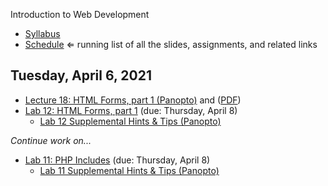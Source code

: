 Introduction to Web Development

- [Syllabus](syllabus.md)
- [Schedule](schedule.md)   &lArr; running list of all the slides, assignments, and related links

## Tuesday, April 6, 2021

- [Lecture 18: HTML Forms, part 1 (Panopto)](https://rochester.hosted.panopto.com/Panopto/Pages/Viewer.aspx?id=814bc1c0-8eae-4d35-9954-ad010126fe9e) and ([PDF](18-html-forms1/html-forms1.pdf))
- [Lab 12: HTML Forms, part 1](lab12-html-forms1/instructions.md) (due: Thursday, April 8)
  - [Lab 12 Supplemental Hints & Tips (Panopto)](https://rochester.hosted.panopto.com/Panopto/Pages/Viewer.aspx?id=9cf27b0b-3f5f-4c9b-902c-ad010134f7ca)

*Continue work on...*

- [Lab 11: PHP Includes](lab11-php-includes/instructions.md) (due: Thursday, April 8)
  - [Lab 11 Supplemental Hints & Tips (Panopto)](https://rochester.hosted.panopto.com/Panopto/Pages/Viewer.aspx?id=240bdfda-5650-4a4a-bd12-acfd012f46c0)

